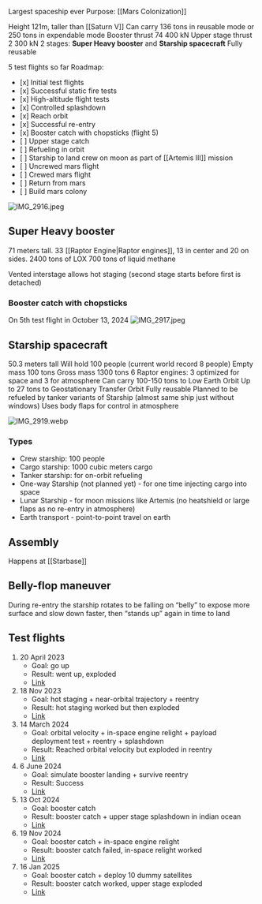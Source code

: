 Largest spaceship ever
Purpose: \[\[Mars Colonization]]

Height 121m, taller than \[\[Saturn V]]
Can carry 136 tons in reusable mode or 250 tons in expendable mode
Booster thrust 74 400 kN
Upper stage thrust 2 300 kN
2 stages: **Super Heavy booster** and **Starship spacecraft**
Fully reusable

5 test flights so far
Roadmap:

* \[x] Initial test flights
* \[x] Successful static fire tests
* \[x] High-altitude flight tests
* \[x] Controlled splashdown
* \[x] Reach orbit
* \[x] Successful re-entry
* \[x] Booster catch with chopsticks (flight 5)
* \[ ] Upper stage catch
* \[ ] Refueling in orbit
* \[ ] Starship to land crew on moon as part of \[\[Artemis III]] mission
* \[ ] Uncrewed mars flight
* \[ ] Crewed mars flight
* \[ ] Return from mars
* \[ ] Build mars colony

![IMG\_2916.jpeg](img_2916.jpeg)

## Super Heavy booster

71 meters tall.
33 \[\[Raptor Engine|Raptor engines]], 13 in center and 20 on sides.
2400 tons of LOX
700 tons of liquid methane

Vented interstage allows hot staging (second stage starts before first is detached)

### Booster catch with chopsticks

On 5th test flight in October 13, 2024
![IMG\_2917.jpeg](img_2917.jpeg)

## Starship spacecraft

50.3 meters tall
Will hold 100 people (current world record 8 people)
Empty mass 100 tons
Gross mass 1300 tons
6 Raptor engines: 3 optimized for space and 3 for atmosphere
Can carry 100-150 tons to Low Earth Orbit
Up to 27 tons to Geostationary Transfer Orbit
Fully reusable
Planned to be refueled by tanker variants of Starship (almost same ship just without windows)
Uses body flaps for control in atmosphere

![IMG\_2919.webp](img_2919.webp)

### Types

* Crew starship: 100 people
* Cargo starship: 1000 cubic meters cargo
* Tanker starship: for on-orbit refueling
* One-way Starship (not planned yet) - for one time injecting cargo into space
* Lunar Starship - for moon missions like Artemis (no heatshield or large flaps as no re-entry in atmosphere)
* Earth transport - point-to-point travel on earth

## Assembly

Happens at \[\[Starbase]]

## Belly-flop maneuver

During re-entry the starship rotates to be falling on “belly” to expose more surface and slow down faster, then “stands up” again in time to land

## Test flights

1. 20 April 2023
   * Goal: go up
   * Result: went up, exploded
   * [Link](https://youtu.be/_krgcofiM6M?si=3Fb7Jy-Sa5TTl6l2)
2. 18 Nov 2023
   * Goal: hot staging + near-orbital trajectory + reentry
   * Result: hot staging worked but then exploded
   * [Link](https://youtu.be/C3iHAgwIYtI?si=T04QDNxbQrYe3s4W)
3. 14 March 2024
   * Goal: orbital velocity + in-space engine relight + payload deployment test + reentry + splashdown
   * Result: Reached orbital velocity but exploded in reentry
   * [Link](https://youtu.be/ApMrILhTulI?si=nxKMo5IDPfMqu8mt)
4. 6 June 2024
   * Goal: simulate booster landing + survive reentry
   * Result: Success
   * [Link](https://youtu.be/j2BdNDTlWbo?si=FnfjuIILE6_vKhjy)
5. 13 Oct 2024
   * Goal: booster catch
   * Result: booster catch + upper stage splashdown in indian ocean
   * [Link](https://youtu.be/hI9HQfCAw64?si=rkUsGdcT-BQ7sQGo)
6. 19 Nov 2024
   * Goal: booster catch + in-space engine relight
   * Result: booster catch failed, in-space relight worked
   * [Link](https://youtu.be/CMGiNKcVSek?si=9RGdR-4jDQ8vNmUR)
7. 16 Jan 2025
   * Goal: booster catch + deploy 10 dummy satellites
   * Result: booster catch worked, upper stage exploded
   * [Link](https://youtu.be/qzWMEegqbLs?si=p7bPKP4Q42yhbfXO)
